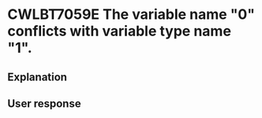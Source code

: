 # CWLBT7059E The variable name "0" conflicts with variable type name "1".

## Explanation

## User response